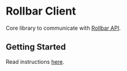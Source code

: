 # Rollbar Client

Core library to communicate with [Rollbar
API](https://explorer.docs.rollbar.com/).

## Getting Started

Read instructions [here](../README.md).

